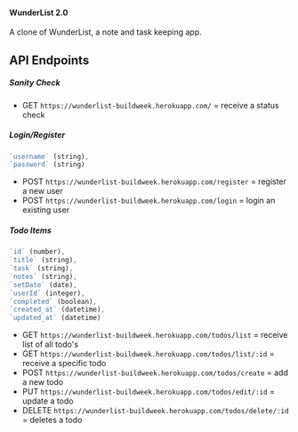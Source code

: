 #### WunderList 2.0
A clone of WunderList, a note and task keeping app.

## API Endpoints

##### Sanity Check
- GET `https://wunderlist-buildweek.herokuapp.com/` = receive a status check

##### Login/Register
```js
`username` (string),
`password` (string)
```

- POST `https://wunderlist-buildweek.herokuapp.com/register` = register a new user
- POST `https://wunderlist-buildweek.herokuapp.com/login` = login an existing user

##### Todo Items
```js
`id` (number),
`title` (string),
`task` (string),
`notes` (string),
`setDate` (date),
`userId` (integer),
`completed` (boolean),
`created_at` (datetime),
`updated_at` (datetime)
```

- GET `https://wunderlist-buildweek.herokuapp.com/todos/list` = receive list of all todo's
- GET `https://wunderlist-buildweek.herokuapp.com/todos/list/:id` = receive a specific todo
- POST `https://wunderlist-buildweek.herokuapp.com/todos/create` = add a new todo
- PUT `https://wunderlist-buildweek.herokuapp.com/todos/edit/:id` = update a todo
- DELETE `https://wunderlist-buildweek.herokuapp.com/todos/delete/:id` = deletes a todo
